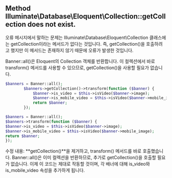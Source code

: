 


Method Illuminate\Database\Eloquent\Collection::getCollection does not exist.
-

오류 메시지에서 말하는 문제는 Illuminate\Database\Eloquent\Collection 클래스에는 getCollection이라는 메서드가 없다는 것입니다. 즉, getCollection()을 호출하려고 했지만 이 메서드는 존재하지 않기 때문에 오류가 발생한 것입니다.

Banner::all()은 Eloquent의 Collection 객체를 반환합니다. 이 컬렉션에서 바로 transform() 메서드를 사용할 수 있으므로, getCollection()을 사용할 필요가 없습니다.


```php
$banners = Banner::all();
        $banners->getCollection()->transform(function ($banner) {
            $banner->is_video = $this->isVideo($banner->image);
            $banner->is_mobile_video = $this->isVideo($banner->mobile_image);
            return $banner;
        });
```

```php
$banners = Banner::all();
$banners->transform(function ($banner) {
$banner->is_video = $this->isVideo($banner->image);
$banner->is_mobile_video = $this->isVideo($banner->mobile_image);
return $banner;
});
```


수정 내용:
**getCollection()**을 제거하고, transform() 메서드를 바로 호출했습니다. Banner::all()은 이미 컬렉션을 반환하므로, 추가로 getCollection()을 호출할 필요가 없습니다.
이제 이 코드는 제대로 작동할 것이며, 각 배너에 대해 is_video와 is_mobile_video 속성을 추가하게 됩니다.